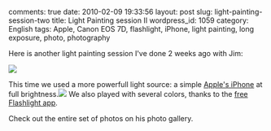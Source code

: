 comments: true
date: 2010-02-09 19:33:56
layout: post
slug: light-painting-session-two
title: Light Painting session II
wordpress_id: 1059
category: English
tags: Apple, Canon EOS 7D, flashlight, iPhone, light painting, long exposure, photo, photography

Here is another light painting session I've done 2 weeks ago with Jim:

[![](http://kevin.deldycke.com/wp-content/uploads/2010/02/maomium-light-painting-session-two-preview-300x184.jpg)](http://kevin.deldycke.com/wp-content/uploads/2010/02/maomium-light-painting-session-two-preview.jpg)

This time we used a more powerfull light source: a simple [Apple's iPhone](http://www.amazon.com/gp/product/B001AXA056/ref=as_li_tf_tl?ie=UTF8&tag=kevideld-20&linkCode=as2&camp=217145&creative=399373&creativeASIN=B001AXA056) at full brightness.![](http://www.assoc-amazon.com/e/ir?t=kevideld-20&l=as2&o=1&a=B001AXA056&camp=217145&creative=399373) We also played with several colors, thanks to the [free Flashlight app](http://itunes.apple.com/app/flashlight/id285281827).

Check out the entire set of photos on his photo gallery.
